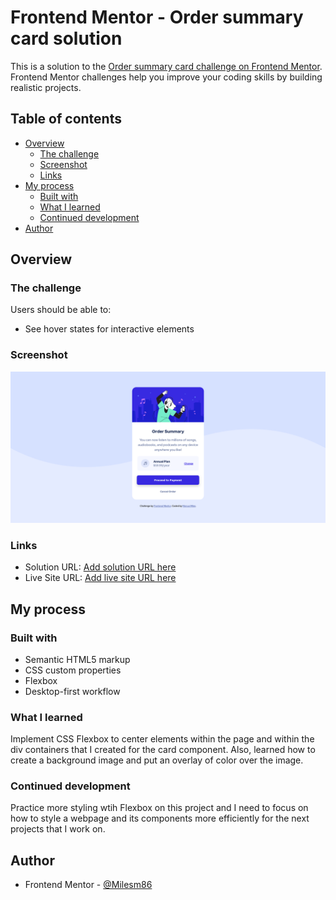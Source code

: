 # Frontend Mentor - Order summary card solution

This is a solution to the [Order summary card challenge on Frontend Mentor](https://www.frontendmentor.io/challenges/order-summary-component-QlPmajDUj). Frontend Mentor challenges help you improve your coding skills by building realistic projects.

## Table of contents

- [Overview](#overview)
  - [The challenge](#the-challenge)
  - [Screenshot](#screenshot)
  - [Links](#links)
- [My process](#my-process)
  - [Built with](#built-with)
  - [What I learned](#what-i-learned)
  - [Continued development](#continued-development)
- [Author](#author)

## Overview

### The challenge

Users should be able to:

- See hover states for interactive elements

### Screenshot

![](images/order_summary_card.png)

### Links

- Solution URL: [Add solution URL here](https://your-solution-url.com)
- Live Site URL: [Add live site URL here](https://your-live-site-url.com)

## My process

### Built with

- Semantic HTML5 markup
- CSS custom properties
- Flexbox
- Desktop-first workflow

### What I learned

Implement CSS Flexbox to center elements within the page and within the div containers that I created for the card component. Also, learned how to create a background image and put an overlay of color over the image.

### Continued development

Practice more styling wtih Flexbox on this project and I need to focus on how to style a webpage and its components more efficiently for the next projects that I work on.

## Author

- Frontend Mentor - [@Milesm86](https://www.frontendmentor.io/profile/Milesm86)
